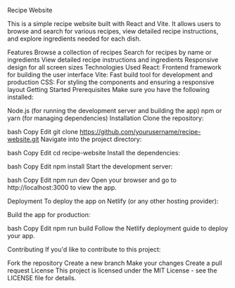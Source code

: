 Recipe Website

This is a simple recipe website built with React and Vite. It allows users to browse and search for various recipes, view detailed recipe instructions, and explore ingredients needed for each dish.

Features
Browse a collection of recipes
Search for recipes by name or ingredients
View detailed recipe instructions and ingredients
Responsive design for all screen sizes
Technologies Used
React: Frontend framework for building the user interface
Vite: Fast build tool for development and production
CSS: For styling the components and ensuring a responsive layout
Getting Started
Prerequisites
Make sure you have the following installed:

Node.js (for running the development server and building the app)
npm or yarn (for managing dependencies)
Installation
Clone the repository:

bash
Copy
Edit
git clone https://github.com/yourusername/recipe-website.git
Navigate into the project directory:

bash
Copy
Edit
cd recipe-website
Install the dependencies:

bash
Copy
Edit
npm install
Start the development server:

bash
Copy
Edit
npm run dev
Open your browser and go to http://localhost:3000 to view the app.

Deployment
To deploy the app on Netlify (or any other hosting provider):

Build the app for production:

bash
Copy
Edit
npm run build
Follow the Netlify deployment guide to deploy your app.

Contributing
If you'd like to contribute to this project:

Fork the repository
Create a new branch
Make your changes
Create a pull request
License
This project is licensed under the MIT License - see the LICENSE file for details.
